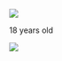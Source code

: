![](https://komarev.com/ghpvc/?username=yaorijuana&color=000000&label=witnesses&base=1000) 

18 years old 





![](https://71781816.carrd.co/assets/images/image11.jpg?v=cb657133)

